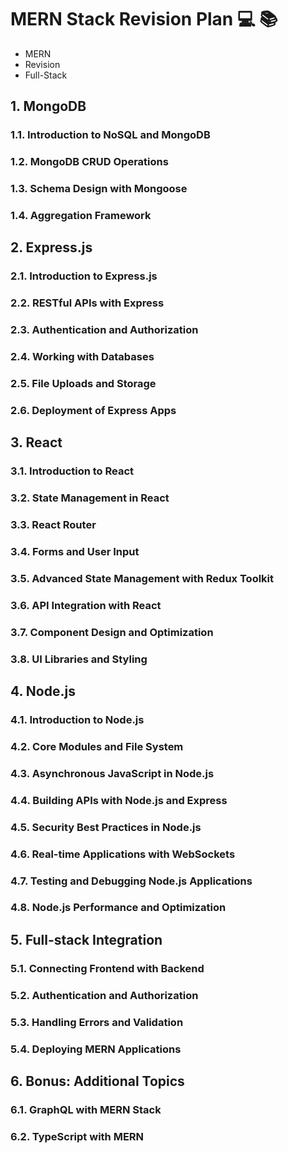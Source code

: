 
#  MERN Stack Revision Plan  💻 📚

 - MERN
 - Revision
 - Full-Stack

## 1. MongoDB

### 1.1. Introduction to NoSQL and MongoDB

### 1.2. MongoDB CRUD Operations

### 1.3. Schema Design with Mongoose

### 1.4. Aggregation Framework

## 2. Express.js

### 2.1. Introduction to Express.js

### 2.2. RESTful APIs with Express

### 2.3. Authentication and Authorization

### 2.4. Working with Databases

### 2.5. File Uploads and Storage

### 2.6. Deployment of Express Apps

## 3. React

### 3.1. Introduction to React

### 3.2. State Management in React

### 3.3. React Router

### 3.4. Forms and User Input

### 3.5. Advanced State Management with Redux Toolkit

### 3.6. API Integration with React

### 3.7. Component Design and Optimization

### 3.8. UI Libraries and Styling

## 4. Node.js

### 4.1. Introduction to Node.js

### 4.2. Core Modules and File System

### 4.3. Asynchronous JavaScript in Node.js

### 4.4. Building APIs with Node.js and Express

### 4.5. Security Best Practices in Node.js

### 4.6. Real-time Applications with WebSockets

### 4.7. Testing and Debugging Node.js Applications

### 4.8. Node.js Performance and Optimization

## 5. Full-stack Integration

### 5.1. Connecting Frontend with Backend

### 5.2. Authentication and Authorization

### 5.3. Handling Errors and Validation

### 5.4. Deploying MERN Applications

## 6. Bonus: Additional Topics

### 6.1. GraphQL with MERN Stack

### 6.2. TypeScript with MERN

